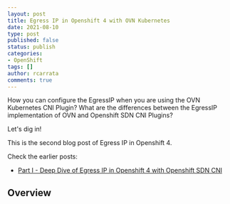 ```yaml
---
layout: post
title: Egress IP in Openshift 4 with OVN Kubernetes
date: 2021-08-10
type: post
published: false
status: publish
categories:
- OpenShift
tags: []
author: rcarrata
comments: true
---
```


How you can configure the EgressIP when you are using the OVN Kubernetes CNI Plugin? What are the differences between the EgressIP implementation of OVN and Openshift SDN CNI Plugins? 

Let's dig in! 

This is the second blog post of Egress IP in Openshift 4.

Check the earlier posts:
* [Part I - Deep Dive of Egress IP in Openshift 4 with Openshift SDN CNI](https://rcarrata.com/openshift/egress_ip/)

## Overview 

